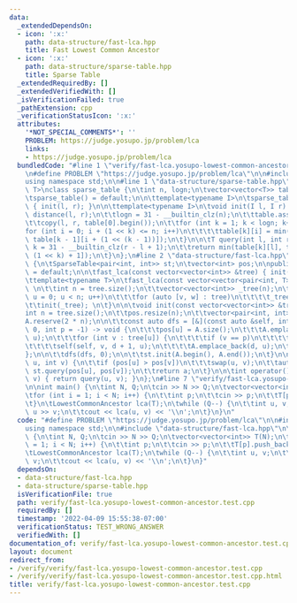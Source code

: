 ```yaml
---
data:
  _extendedDependsOn:
  - icon: ':x:'
    path: data-structure/fast-lca.hpp
    title: Fast Lowest Common Ancestor
  - icon: ':x:'
    path: data-structure/sparse-table.hpp
    title: Sparse Table
  _extendedRequiredBy: []
  _extendedVerifiedWith: []
  _isVerificationFailed: true
  _pathExtension: cpp
  _verificationStatusIcon: ':x:'
  attributes:
    '*NOT_SPECIAL_COMMENTS*': ''
    PROBLEM: https://judge.yosupo.jp/problem/lca
    links:
    - https://judge.yosupo.jp/problem/lca
  bundledCode: "#line 1 \"verify/fast-lca.yosupo-lowest-common-ancestor.test.cpp\"\
    \n#define PROBLEM \"https://judge.yosupo.jp/problem/lca\"\n\n#include <bits/stdc++.h>\n\
    using namespace std;\n\n#line 1 \"data-structure/sparse-table.hpp\"\ntemplate<typename\
    \ T>\nclass sparse_table {\n\tint n, logn;\n\tvector<vector<T>> table;\n\npublic:\n\
    \tsparse_table() = default;\n\n\ttemplate<typename I>\n\tsparse_table(I l, I r)\
    \ { init(l, r); }\n\n\ttemplate<typename I>\n\tvoid init(I l, I r) {\n\t\tn =\
    \ distance(l, r);\n\t\tlogn = 31 - __builtin_clz(n);\n\t\ttable.assign(logn, vector<T>(n));\n\
    \t\tcopy(l, r, table[0].begin());\n\t\tfor (int k = 1; k < logn; k++)\n\t\t\t\
    for (int i = 0; i + (1 << k) <= n; i++)\n\t\t\t\ttable[k][i] = min(table[k - 1][i],\
    \ table[k - 1][i + (1 << (k - 1))]);\n\t}\n\n\tT query(int l, int r) {\n\t\tint\
    \ k = 31 - __builtin_clz(r - l + 1);\n\t\treturn min(table[k][l], table[k][r -\
    \ (1 << k) + 1]);\n\t}\n};\n#line 2 \"data-structure/fast-lca.hpp\"\n\nclass fast_lca\
    \ {\n\tSparseTable<pair<int, int>> st;\n\tvector<int> pos;\n\npublic:\n\tfast_lca()\
    \ = default;\n\n\tfast_lca(const vector<vector<int>> &tree) { init(tree); }\n\n\
    \ttemplate<typename T>\n\tfast_lca(const vector<vector<pair<int, T>>> &tree) {\
    \ \n\t\tint n = tree.size();\n\t\tvector<vector<int>> _tree(n);\n\t\tfor (int\
    \ u = 0; u < n; u++)\n\t\t\tfor (auto [v, w] : tree)\n\t\t\t\t_tree[u].push_back(v);\n\
    \t\tinit(_tree); \n\t}\n\n\tvoid init(const vector<vector<int>> &tree) {\n\t\t\
    int n = tree.size();\n\t\tpos.resize(n);\n\t\tvector<pair<int, int>> A;\n\t\t\
    A.reserve(2 * n);\n\n\t\tconst auto dfs = [&](const auto &self, int u, int d =\
    \ 0, int p = -1) -> void {\n\t\t\tpos[u] = A.size();\n\t\t\tA.emplace_back(d,\
    \ u);\n\t\t\tfor (int v : tree[u]) {\n\t\t\t\tif (v == p)\n\t\t\t\t\tcontinue;\n\
    \t\t\t\tself(self, v, d + 1, u);\n\t\t\t\tA.emplace_back(d, u);\n\t\t\t}\n\t\t\
    };\n\n\t\tdfs(dfs, 0);\n\n\t\tst.init(A.begin(), A.end());\n\t}\n\n\tint query(int\
    \ u, int v) {\n\t\tif (pos[u] > pos[v])\n\t\t\tswap(u, v);\n\t\tauto [d, a] =\
    \ st.query(pos[u], pos[v]);\n\t\treturn a;\n\t}\n\n\tint operator()(int u, int\
    \ v) { return query(u, v); }\n};\n#line 7 \"verify/fast-lca.yosupo-lowest-common-ancestor.test.cpp\"\
    \n\nint main() {\n\tint N, Q;\n\tcin >> N >> Q;\n\tvector<vector<int>> T(N);\n\
    \tfor (int i = 1; i < N; i++) {\n\t\tint p;\n\t\tcin >> p;\n\t\tT[p].push_back(i);\n\
    \t}\n\tLowestCommonAncestor lca(T);\n\twhile (Q--) {\n\t\tint u, v;\n\t\tcin >>\
    \ u >> v;\n\t\tcout << lca(u, v) << '\\n';\n\t}\n}\n"
  code: "#define PROBLEM \"https://judge.yosupo.jp/problem/lca\"\n\n#include <bits/stdc++.h>\n\
    using namespace std;\n\n#include \"data-structure/fast-lca.hpp\"\n\nint main()\
    \ {\n\tint N, Q;\n\tcin >> N >> Q;\n\tvector<vector<int>> T(N);\n\tfor (int i\
    \ = 1; i < N; i++) {\n\t\tint p;\n\t\tcin >> p;\n\t\tT[p].push_back(i);\n\t}\n\
    \tLowestCommonAncestor lca(T);\n\twhile (Q--) {\n\t\tint u, v;\n\t\tcin >> u >>\
    \ v;\n\t\tcout << lca(u, v) << '\\n';\n\t}\n}"
  dependsOn:
  - data-structure/fast-lca.hpp
  - data-structure/sparse-table.hpp
  isVerificationFile: true
  path: verify/fast-lca.yosupo-lowest-common-ancestor.test.cpp
  requiredBy: []
  timestamp: '2022-04-09 15:55:38-07:00'
  verificationStatus: TEST_WRONG_ANSWER
  verifiedWith: []
documentation_of: verify/fast-lca.yosupo-lowest-common-ancestor.test.cpp
layout: document
redirect_from:
- /verify/verify/fast-lca.yosupo-lowest-common-ancestor.test.cpp
- /verify/verify/fast-lca.yosupo-lowest-common-ancestor.test.cpp.html
title: verify/fast-lca.yosupo-lowest-common-ancestor.test.cpp
---
```

